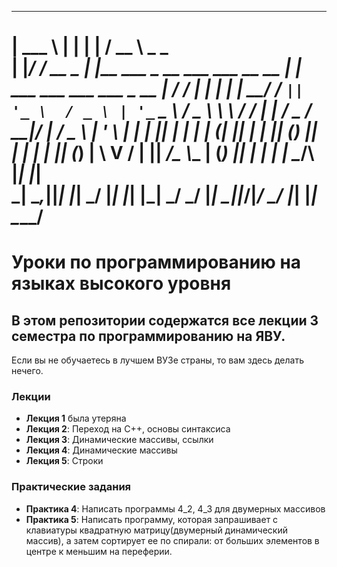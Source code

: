 ______         _                                       _                                 _____               
| ___ \       | |                                     | |                               /  __ \   _      _   
| |_/ /  __ _ | |__    ___   _ __ ___    ___  __   __ | |  ___  ___  ___   ___   _ __   | /  \/ _| |_  _| |_ 
|  __/  / _` || '_ \  / _ \ | '_ ` _ \  / _ \ \ \ / / | | / _ \/ __|/ __| / _ \ | '_ \  | |    |_   _||_   _|
| |    | (_| || | | || (_) || | | | | || (_) | \ V /  | ||  __/\__ \\__ \| (_) || | | | | \__/\  |_|    |_|  
\_|     \__,_||_| |_| \___/ |_| |_| |_| \___/   \_/   |_| \___||___/|___/ \___/ |_| |_|  \____/              
================================================================================                                                                                                             
                                                                                                             

# Уроки по программированию на языках высокого уровня

## В этом репозитории содержатся все лекции 3 семестра по программированию на ЯВУ.
 
 Если вы не обучаетесь в лучшем ВУЗе страны, то вам здесь делать нечего.
 
 ### Лекции
 * **Лекция 1** была утеряна
 * **Лекция 2**: Переход на C++, основы синтаксиса
 * **Лекция 3**: Динамические массивы, ссылки
 * **Лекция 4**: Динамические массивы
 * **Лекция 5**: Строки
 
 ### Практические задания
 + **Практика 4**: Написать программы 4_2, 4_3 для двумерных массивов
 + **Практика 5**: Написать программу, которая запрашивает с клавиатуры квадратную матрицу(двумерный динамический массив), а затем сортирует ее по спирали: от больших элементов в центре к меньшим на переферии.
